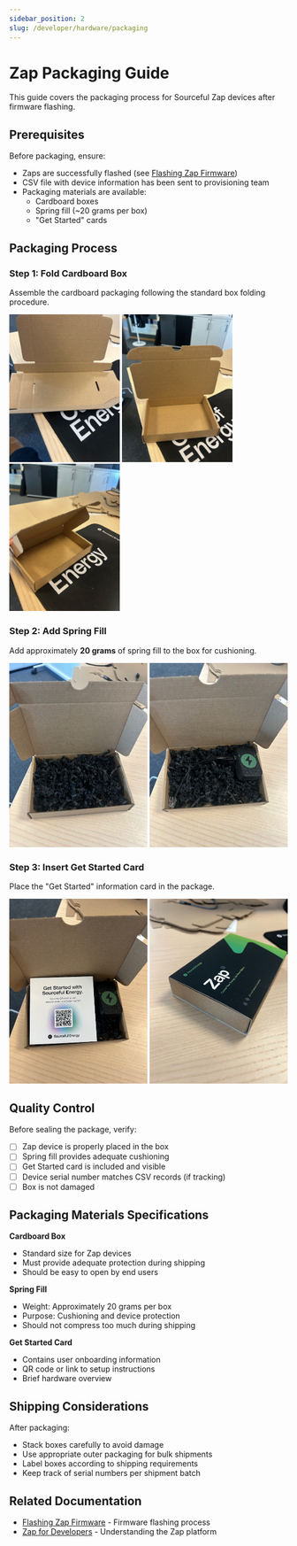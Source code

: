 ```yaml
---
sidebar_position: 2
slug: /developer/hardware/packaging
---
```


# Zap Packaging Guide

This guide covers the packaging process for Sourceful Zap devices after firmware flashing.

## Prerequisites

Before packaging, ensure:
- Zaps are successfully flashed (see [Flashing Zap Firmware](/developer/hardware/flashing-zap-firmware))
- CSV file with device information has been sent to provisioning team
- Packaging materials are available:
  - Cardboard boxes
  - Spring fill (~20 grams per box)
  - "Get Started" cards

## Packaging Process

### Step 1: Fold Cardboard Box

Assemble the cardboard packaging following the standard box folding procedure.

<div style={{display: 'flex', gap: '20px', justifyContent: 'center', margin: '20px 0'}}>
  <img src="/img/hardware/Bild1.jpg" alt="Box folding step 1" width="200" />
  <img src="/img/hardware/Bild2.jpg" alt="Box folding step 2" width="200" />
  <img src="/img/hardware/Bild3.jpg" alt="Box folding step 3" width="200" />
</div>

### Step 2: Add Spring Fill

Add approximately **20 grams** of spring fill to the box for cushioning.

<div style={{display: 'flex', gap: '20px', justifyContent: 'center', margin: '20px 0'}}>
  <img src="/img/hardware/Bild4.jpg" alt="Adding spring fill step 1" width="250" />
  <img src="/img/hardware/Bild5.jpg" alt="Adding spring fill step 2" width="250" />
</div>

### Step 3: Insert Get Started Card

Place the "Get Started" information card in the package.

<div style={{display: 'flex', gap: '20px', justifyContent: 'center', margin: '20px 0'}}>
  <img src="/img/hardware/Bild6.jpg" alt="Get started card placement step 1" width="250" />
  <img src="/img/hardware/Bild7.jpg" alt="Get started card placement step 2" width="250" />
</div>

## Quality Control

Before sealing the package, verify:
- [ ] Zap device is properly placed in the box
- [ ] Spring fill provides adequate cushioning
- [ ] Get Started card is included and visible
- [ ] Device serial number matches CSV records (if tracking)
- [ ] Box is not damaged

## Packaging Materials Specifications

**Cardboard Box**
- Standard size for Zap devices
- Must provide adequate protection during shipping
- Should be easy to open by end users

**Spring Fill**
- Weight: Approximately 20 grams per box
- Purpose: Cushioning and device protection
- Should not compress too much during shipping

**Get Started Card**
- Contains user onboarding information
- QR code or link to setup instructions
- Brief hardware overview

## Shipping Considerations

After packaging:
- Stack boxes carefully to avoid damage
- Use appropriate outer packaging for bulk shipments
- Label boxes according to shipping requirements
- Keep track of serial numbers per shipment batch

## Related Documentation

- [Flashing Zap Firmware](/developer/hardware/flashing-zap-firmware) - Firmware flashing process
- [Zap for Developers](/developer/zap-for-developers) - Understanding the Zap platform
